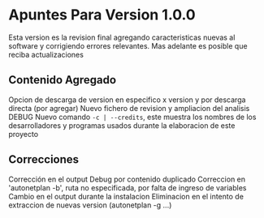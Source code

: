 # Apuntes Para Version 1.0.0

Esta version es la revision final agregando caracteristicas nuevas al software y corrigiendo errores relevantes.
Mas adelante es posible que reciba actualizaciones

## Contenido Agregado
Opcion de descarga de version en especifico x version y por descarga directa (por agregar)
Nuevo fichero de revision y ampliacion del analisis DEBUG
Nuevo comando `-c | --credits`, este muestra los nombres de los desarrolladores y programas usados durante la elaboracion de este proyecto

## Correcciones
Corrección en el output Debug por contenido duplicado
Correccion en 'autonetplan -b', ruta no especificada, por falta de ingreso de variables
Cambio en el output durante la instalacion
Eliminacion en el intento de extraccion de nuevas version (autonetplan -g ...)
